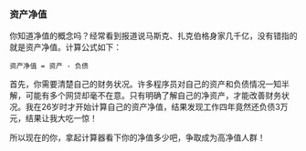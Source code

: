 ### 资产净值
你知道净值的概念吗？经常看到报道说马斯克、扎克伯格身家几千亿，没有错指的就是资产净值。计算公式如下：

```
资产净值 = 资产 - 负债
```


首先，你需要清楚自己的财务状况。许多程序员对自己的资产和负债情况一知半解，可能有多个网贷却毫不在意。只有明确了解自己的净资产，才能改善财务状况。我在26岁时才开始计算自己的资产净值，结果发现工作四年竟然还负债3万元，结果让我大吃一惊！

所以现在的你，拿起计算器看下你的净值多少吧，争取成为高净值人群！
